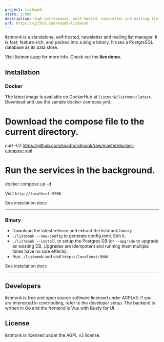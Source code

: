 ```yaml
---
project: listmonk
stars: 17895
description: High performance, self-hosted, newsletter and mailing list manager with a modern dashboard. Single binary app.
url: https://github.com/knadh/listmonk
---
```


listmonk is a standalone, self-hosted, newsletter and mailing list manager. It is fast, feature-rich, and packed into a single binary. It uses a PostgreSQL database as its data store.

Visit listmonk.app for more info. Check out the **live demo**.

Installation
------------

### Docker

The latest image is available on DockerHub at `listmonk/listmonk:latest`. Download and use the sample docker-compose.yml.

# Download the compose file to the current directory.
curl -LO https://github.com/knadh/listmonk/raw/master/docker-compose.yml

# Run the services in the background.
docker compose up -d

Visit `http://localhost:9000`

See installation docs

* * *

### Binary

-   Download the latest release and extract the listmonk binary.
-   `./listmonk --new-config` to generate config.toml. Edit it.
-   `./listmonk --install` to setup the Postgres DB (or `--upgrade` to upgrade an existing DB. Upgrades are idempotent and running them multiple times have no side effects).
-   Run `./listmonk` and visit `http://localhost:9000`

See installation docs

* * *

Developers
----------

listmonk is free and open source software licensed under AGPLv3. If you are interested in contributing, refer to the developer setup. The backend is written in Go and the frontend is Vue with Buefy for UI.

License
-------

listmonk is licensed under the AGPL v3 license.
